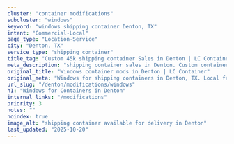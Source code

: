 ```yaml
---
cluster: "container modifications"
subcluster: "windows"
keyword: "windows shipping container Denton, TX"
intent: "Commercial-Local"
page_type: "Location-Service"
city: "Denton, TX"
service_type: "shipping container"
title_tag: "Custom 45k shipping container Sales in Denton | LC Container"
meta_description: "shipping container sales in Denton. Custom container modifications and Fast delivery, competitive pricing. Serving modifications area. Quote ID: 53Q. Call (214) 524-4168 for your free quote today."
original_title: "Windows container mods in Denton | LC Container"
original_meta: "Windows for shipping containers in Denton, TX. Local fabrication & pro install. LC Container — Since 2003. Get a quote."
url_slug: "/denton/modifications/windows"
h1: "Windows for Containers in Denton"
internal_links: "/modifications"
priority: 3
notes: ""
noindex: true
image_alt: "shipping container available for delivery in Denton"
last_updated: "2025-10-20"
---
```


<!-- TODO: Add unique city/inventory copy, images, and internal links here. -->
